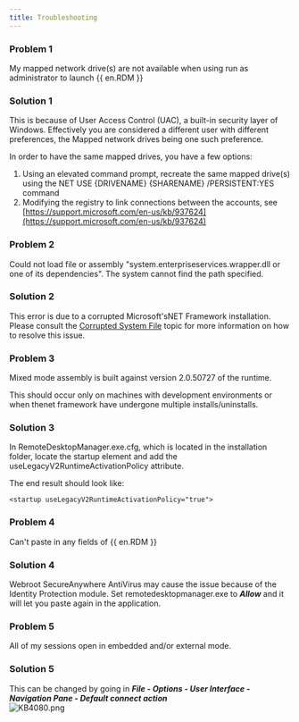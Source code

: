 ```yaml
---
title: Troubleshooting
---
```

### Problem 1
My mapped network drive(s) are not available when using run as administrator to launch {{ en.RDM }}
### Solution 1
This is because of User Access Control (UAC), a built-in security layer of Windows. Effectively you are considered a different user with different preferences, the Mapped network drives being one such preference.  

In order to have the same mapped drives, you have a few options:  

1. Using an elevated command prompt, recreate the same mapped drive(s) using the NET USE {DRIVENAME} {SHARENAME} /PERSISTENT:YES command
1. Modifying the registry to link connections between the accounts, see [https://support.microsoft.com/en-us/kb/937624](https://support.microsoft.com/en-us/kb/937624)
### Problem 2
Could not load file or assembly "system.enterpriseservices.wrapper.dll or one of its dependencies". The system cannot find the path specified.
### Solution 2
This error is due to a corrupted Microsoft&apos;sNET Framework installation. Please consult the [Corrupted System File](/kb/remote-desktop-manager/troubleshooting-articles/net-corrupted-system-file/) topic for more information on how to resolve this issue.
### Problem 3
Mixed mode assembly is built against version 2.0.50727 of the runtime.  

This should occur only on machines with development environments or when thenet framework have undergone multiple installs/uninstalls.
### Solution 3
In RemoteDesktopManager.exe.cfg, which is located in the installation folder, locate the startup element and add the useLegacyV2RuntimeActivationPolicy attribute.  

The end result should look like:  

`<startup useLegacyV2RuntimeActivationPolicy="true">`
### Problem 4
Can&apos;t paste in any fields of {{ en.RDM }}
### Solution 4
Webroot SecureAnywhere AntiVirus may cause the issue because of the Identity Protection module. Set remotedesktopmanager.exe to ***Allow*** and it will let you paste again in the application.
### Problem 5
All of my sessions open in embedded and/or external mode.
### Solution 5
This can be changed by going in ***File - Options - User Interface - Navigation Pane - Default connect action***  
![KB4080.png](/img/en/kb/KB4080.png)
